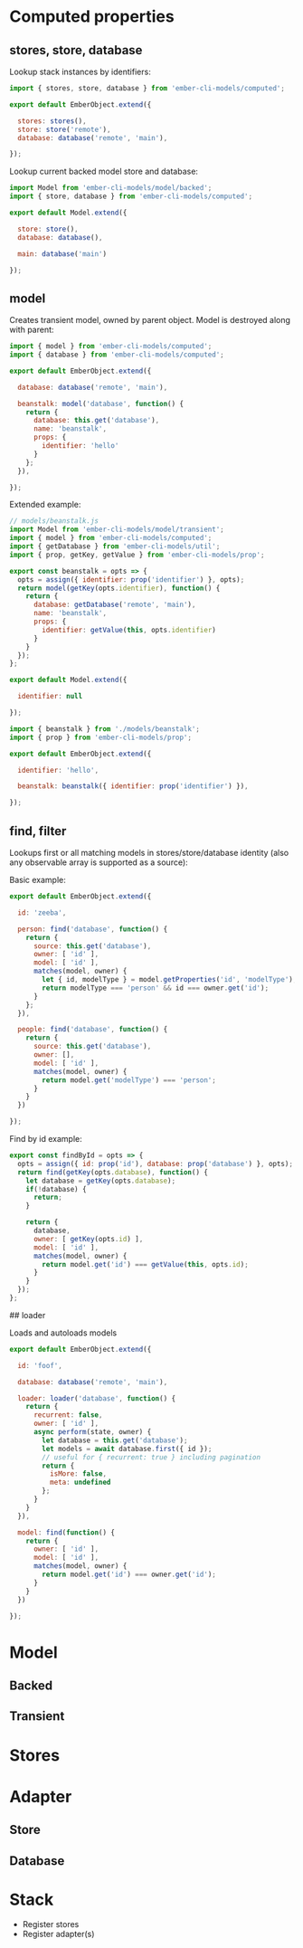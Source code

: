# Computed properties

## stores, store, database

Lookup stack instances by identifiers:

``` javascript
import { stores, store, database } from 'ember-cli-models/computed';

export default EmberObject.extend({

  stores: stores(),
  store: store('remote'),
  database: database('remote', 'main'),

});
```

Lookup current backed model store and database:

``` javascript
import Model from 'ember-cli-models/model/backed';
import { store, database } from 'ember-cli-models/computed';

export default Model.extend({

  store: store(),
  database: database(),

  main: database('main')

});
```

## model

Creates transient model, owned by parent object. Model is destroyed along with parent:

``` javascript
import { model } from 'ember-cli-models/computed';
import { database } from 'ember-cli-models/computed';

export default EmberObject.extend({

  database: database('remote', 'main'),

  beanstalk: model('database', function() {
    return {
      database: this.get('database'),
      name: 'beanstalk',
      props: {
        identifier: 'hello'
      }
    };
  }),

});
```

Extended example:

``` javascript
// models/beanstalk.js
import Model from 'ember-cli-models/model/transient';
import { model } from 'ember-cli-models/computed';
import { getDatabase } from 'ember-cli-models/util';
import { prop, getKey, getValue } from 'ember-cli-models/prop';

export const beanstalk = opts => {
  opts = assign({ identifier: prop('identifier') }, opts);
  return model(getKey(opts.identifier), function() {
    return {
      database: getDatabase('remote', 'main'),
      name: 'beanstalk',
      props: {
        identifier: getValue(this, opts.identifier)
      }
    }
  });
};

export default Model.extend({

  identifier: null

});
```

``` javascript
import { beanstalk } from './models/beanstalk';
import { prop } from 'ember-cli-models/prop';

export default EmberObject.extend({

  identifier: 'hello',

  beanstalk: beanstalk({ identifier: prop('identifier') }),

});
```

## find, filter

Lookups first or all matching models in stores/store/database identity (also any observable array is supported as a source):

Basic example:

``` javascript
export default EmberObject.extend({

  id: 'zeeba',

  person: find('database', function() {
    return {
      source: this.get('database'),
      owner: [ 'id' ],
      model: [ 'id' ],
      matches(model, owner) {
        let { id, modelType } = model.getProperties('id', 'modelType');
        return modelType === 'person' && id === owner.get('id');
      }
    };
  }),

  people: find('database', function() {
    return {
      source: this.get('database'),
      owner: [],
      model: [ 'id' ],
      matches(model, owner) {
        return model.get('modelType') === 'person';
      }
    }
  })

});
```

Find by id example:

``` javascript
export const findById = opts => {
  opts = assign({ id: prop('id'), database: prop('database') }, opts);
  return find(getKey(opts.database), function() {
    let database = getKey(opts.database);
    if(!database) {
      return;
    }

    return {
      database,
      owner: [ getKey(opts.id) ],
      model: [ 'id' ],
      matches(model, owner) {
        return model.get('id') === getValue(this, opts.id);
      }
    }
  });
};
```

## loader

Loads and autoloads models

``` javascript
export default EmberObject.extend({

  id: 'foof',

  database: database('remote', 'main'),

  loader: loader('database', function() {
    return {
      recurrent: false,
      owner: [ 'id' ],
      async perform(state, owner) {
        let database = this.get('database');
        let models = await database.first({ id });
        // useful for { recurrent: true } including pagination
        return {
          isMore: false,
          meta: undefined
        };
      }
    }
  }),

  model: find(function() {
    return {
      owner: [ 'id' ],
      model: [ 'id' ],
      matches(model, owner) {
        return model.get('id') === owner.get('id');
      }
    }
  })

});
```

# Model

## Backed

## Transient

# Stores

# Adapter

## Store
## Database

# Stack

* Register stores
* Register adapter(s)
